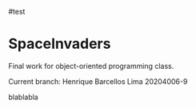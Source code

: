 #test
# SpaceInvaders
Final work for object-oriented programming class.

Current branch: Henrique Barcellos Lima 20204006-9

blablabla
